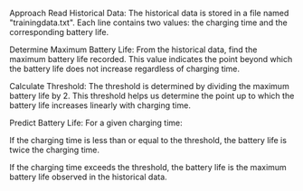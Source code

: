 Approach
Read Historical Data: The historical data is stored in a file named "trainingdata.txt". Each line contains two values: the charging time and the corresponding battery life.

Determine Maximum Battery Life: From the historical data, find the maximum battery life recorded. This value indicates the point beyond which the battery life does not increase regardless of charging time.

Calculate Threshold: The threshold is determined by dividing the maximum battery life by 2. This threshold helps us determine the point up to which the battery life increases linearly with charging time.

Predict Battery Life: For a given charging time:

If the charging time is less than or equal to the threshold, the battery life is twice the charging time.

If the charging time exceeds the threshold, the battery life is the maximum battery life observed in the historical data.
